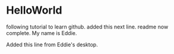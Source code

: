 # HelloWorld
following tutorial to learn github.
added this next line. readme now complete.
My name is Eddie.

Added this line from Eddie's desktop.

